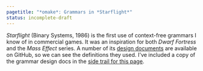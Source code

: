 ```yaml
---
pagetitle: "*omake*: Grammars in *Starflight*"
status: incomplete-draft
---
```

*Starflight*  (Binary Systems, 1986) is the first use of context-free grammars I know of in commercial games.  It was an inspiration for both *Dwarf Fortress* and the *Mass Effect* series.  A number of its [design documents](https://github.com/tangentforks/starflight) are available on GitHub, so we can see the definitions they used.  I've included a copy of the grammar design docs in the [side trail for this page](Starflight_design_document).
